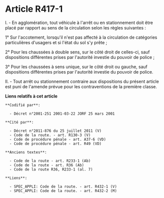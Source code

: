 # Article R417-1

I. - En agglomération, tout véhicule à l'arrêt ou en stationnement doit être placé par rapport au sens de la circulation
selon les règles suivantes :

1° Sur l'accotement, lorsqu'il n'est pas affecté à la circulation de catégories particulières d'usagers et si l'état du sol
s'y prête ;

2° Pour les chaussées à double sens, sur le côté droit de celles-ci, sauf dispositions différentes prises par l'autorité
investie du pouvoir de police ;

3° Pour les chaussées à sens unique, sur le côté droit ou gauche, sauf dispositions différentes prises par l'autorité
investie du pouvoir de police.

II. - Tout arrêt ou stationnement contraire aux dispositions du présent article est puni de l'amende prévue pour les
contraventions de la première classe.

**Liens relatifs à cet article**

	**Codifié par**:

	  - Décret n°2001-251 2001-03-22 JORF 25 mars 2001

	**Cité par**:

	  - Décret n°2011-876 du 25 juillet 2011 (V)
	  - Code de la route. - art. R130-3 (V)
	  - Code de procédure pénale - art. A37-6 (VD)
	  - Code de procédure pénale - art. R49 (VD)

	**Anciens textes**:

	  - Code de la route - art. R233-1 (Ab)
	  - Code de la route - art. R36 (Ab)
	  - Code de la route R36, R233-1 (al. 7)

	**Liens**:

	  - SPEC_APPLI: Code de la route. - art. R432-1 (V)
	  - SPEC_APPLI: Code de la route. - art. R432-2 (M)
